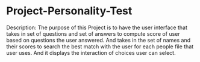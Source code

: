# Project-Personality-Test

Description: The purpose of this Project is to have the user 
interface that takes in set of questions and set of answers to 
compute score of user based on questions the user answered. And 
takes in the set of names and their scores to search the best 
match with the user for each people file that user uses. And it 
displays the interaction of choices user can select.
